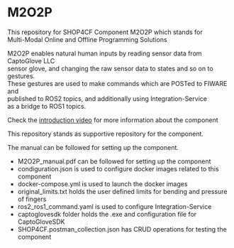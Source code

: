 # M2O2P

This repository for SHOP4CF Component M2O2P which stands for  
Multi-Modal Online and Offline Programming Solutions  

M2O2P enables natural human inputs by reading sensor data from CaptoGlove LLC  
sensor glove, and changing the raw sensor data to states and so on to gestures.  
These gestures are used to make commands which are POSTed to FIWARE and  
published to ROS2 topics, and additionally using Integration-Service  
as a bridge to ROS1 topics.  

Check the [introduction video](https://youtu.be/e0BxHBktAxE) for more information about the component  

This repository stands as supportive repository for the component.  

The manual can be followed for setting up the component.  

- M2O2P_manual.pdf can be followed for setting up the component
- condiguration.json is used to configure docker images related to this component
- docker-compose.yml is used to launch the docker images
- original_limits.txt holds the user defined limits for bending and pressure of fingers
- ros2_ros1_command.yaml is used to configure Integration-Service
- captoglovesdk folder holds the .exe and configuration file for CaptoGloveSDK
- SHOP4CF.postman_collection.json has CRUD operations for testing the component

